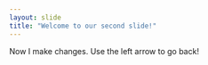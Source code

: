 ```yaml
---
layout: slide
title: "Welcome to our second slide!"
---
```

Now I make changes.
Use the left arrow to go back!

